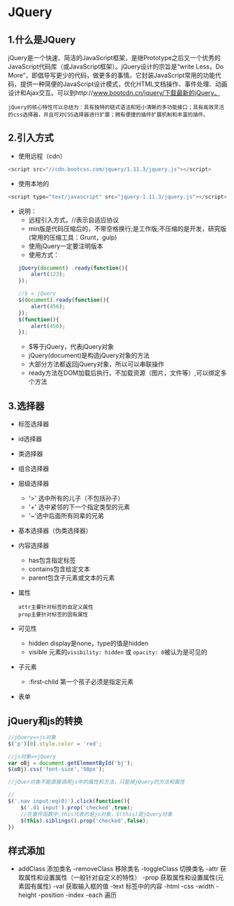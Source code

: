 # JQuery
## 1.什么是JQuery
jQuery是一个快速、简洁的JavaScript框架，是继Prototype之后又一个优秀的JavaScript代码库（或JavaScript框架）。jQuery设计的宗旨是“write Less，Do More”，即倡导写更少的代码，做更多的事情。它封装JavaScript常用的功能代码，提供一种简便的JavaScript设计模式，优化HTML文档操作、事件处理、动画设计和Ajax交互。可以到http://www.bootcdn.cn/jquery/下载最新的jQuery。

	jQuery的核心特性可以总结为：具有独特的链式语法和短小清晰的多功能接口；具有高效灵活的css选择器，并且可对CSS选择器进行扩展；拥有便捷的插件扩展机制和丰富的插件。

## 2.引入方式
- 使用远程（cdn）
```js
<script src="//cdn.bootcss.com/jquery/1.11.3/jquery.js"></script>
```
- 使用本地的
```javascript
<script type="text/javascript" src="jquery-1.11.3/jquery.js"></script>
```
- 说明：
    - 远程引入方式，//表示自适应协议
    - min版是代码压缩后的，不带空格换行;是工作版;不压缩的是开发，研究版(常用的压缩工具：Grunt，gulp)
    - 使用jQuery一定要注明版本
    - 使用方式：
    ```javascript
    jQuery(document) .ready(function(){
    	alert(123);
    });

    //$ = jQuery
    $(document).ready(function(){
    	alert(456);
    });
    $(function(){
    	alert(456);
    });
    ```
     - $等于jQuery，代表jQuery对象
     - jQuery(document)是构造jQuery对象的方法
     - 大部分方法都返回jQuery对象，所以可以串联操作
     - ready方法在DOM加载后执行，不加载资源（图片，文件等）,可以绑定多个方法

## 3.选择器
- 标签选择器

- id选择器

- 类选择器

- 组合选择器

- 层级选择器
    - '>' 选中所有的儿子（不包括孙子）
    - '+' 选中紧邻的下一个指定类型的元素
    - '~'选中后面所有同辈的兄弟

- 基本选择器（伪类选择器）

- 内容选择器
    - has包含指定标签
    - contains包含给定文本
    - parent包含子元素或文本的元素

- 属性

    ~~~
    attr主要针对标签的自定义属性
    prop主要针对标签的固有属性
    ~~~

- 可见性

    - hidden   display是none，type的值是hidden
    - visible  元素的`visibility: hidden` 或 `opacity: 0`被认为是可见的

- 子元素

    - :first-child 第一个孩子必须是指定元素

- 表单 

## jQuery和js的转换
```javascript
//jQuery=>js对象
$('p')[0].style.color = 'red';

//js对象=>jQuery
var oBj = document.getElementById('bj');
$(oBj).css('font-size','50px');

//jQuer对象不能直接调用js中的属性和方法，只能掉jQuery的方法和属性

//
$('.nav input:eq(0)').click(function(){
	$('.d1 input').prop('checked',true);
	//在事件函数中,this代表的是js对象，$(this)是jQuery对象
	$(this).siblings().prop('checked',false);
})
```

## 样式添加
-   addClass    添加类名
  -removeClass 移除类名
  -toggleClass 切换类名
  -attr        获取属性和设置属性（一般针对自定义的特性）
  -prop        获取属性和设置属性(元素固有属性)
  -val         获取输入框的值
  -text        标签中的内容
  -html
  -css
  -width
  -height 
  -position
  -index
  -each 遍历
  ​
